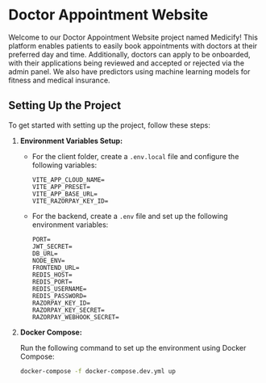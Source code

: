 # Doctor Appointment Website

Welcome to our Doctor Appointment Website project named Medicify! This platform enables patients to easily book appointments with doctors at their preferred day and time. Additionally, doctors can apply to be onboarded, with their applications being reviewed and accepted or rejected via the admin panel. We also have predictors using machine learning models for fitness and medical insurance.

## Setting Up the Project

To get started with setting up the project, follow these steps:

1. **Environment Variables Setup:**

    - For the client folder, create a `.env.local` file and configure the following variables:
    
        ```
        VITE_APP_CLOUD_NAME=
        VITE_APP_PRESET=
        VITE_APP_BASE_URL=
        VITE_RAZORPAY_KEY_ID=
        ```

    - For the backend, create a `.env` file and set up the following environment variables:
    
        ```
        PORT=
        JWT_SECRET=
        DB_URL=
        NODE_ENV=
        FRONTEND_URL=
        REDIS_HOST=
        REDIS_PORT=
        REDIS_USERNAME=
        REDIS_PASSWORD=
        RAZORPAY_KEY_ID=
        RAZORPAY_KEY_SECRET=
        RAZORPAY_WEBHOOK_SECRET=
        ```

2. **Docker Compose:**
   
   Run the following command to set up the environment using Docker Compose:
   
   ```bash
   docker-compose -f docker-compose.dev.yml up
   ```